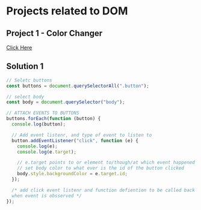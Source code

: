 # Projects related to DOM


## Project 1 - Color Changer

[Click Here](https://github.com/riteshkhatri08/ws_javascript/tree/main/06_projects/1-colorChanger)

## Solution 1

```javascript
// Seletc buttons
const buttons = document.querySelectorAll(".button");

// select body
const body = document.querySelector("body");

// ATTACH EVENTS TO BUTTONS
buttons.forEach(function (button) {
  console.log(button);

  // Add event listenr, and type of event to listen to
  button.addEventListener("click", function (e) {
    console.log(e);
    console.log(e.target);

    // e.target points to or element to/though/at which event happened
    // set body color to what ever is the id of the button clicked
    body.style.backgroundColor = e.target.id;
  });

  /* add click event listenr and function defiention to be called back
  when event is obsserved */
});
```
